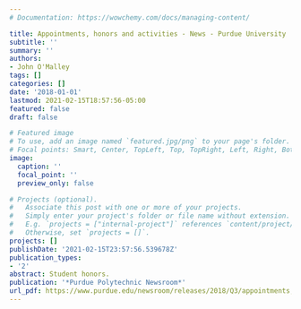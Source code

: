 ```yaml
---
# Documentation: https://wowchemy.com/docs/managing-content/

title: Appointments, honors and activities - News - Purdue University
subtitle: ''
summary: ''
authors:
- John O'Malley
tags: []
categories: []
date: '2018-01-01'
lastmod: 2021-02-15T18:57:56-05:00
featured: false
draft: false

# Featured image
# To use, add an image named `featured.jpg/png` to your page's folder.
# Focal points: Smart, Center, TopLeft, Top, TopRight, Left, Right, BottomLeft, Bottom, BottomRight.
image:
  caption: ''
  focal_point: ''
  preview_only: false

# Projects (optional).
#   Associate this post with one or more of your projects.
#   Simply enter your project's folder or file name without extension.
#   E.g. `projects = ["internal-project"]` references `content/project/deep-learning/index.md`.
#   Otherwise, set `projects = []`.
projects: []
publishDate: '2021-02-15T23:57:56.539678Z'
publication_types:
- '2'
abstract: Student honors.
publication: '*Purdue Polytechnic Newsroom*'
url_pdf: https://www.purdue.edu/newsroom/releases/2018/Q3/appointments,-honors-and-activities3.html
---
```

